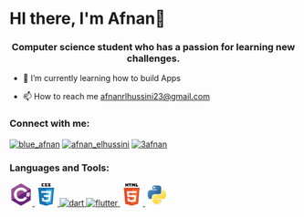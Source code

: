 


<h1 align="left"> HI there, I'm Afnan👋</h1>
<h3 align="center">Computer science student who has a passion for learning new challenges.</h3>

- 🌱 I’m currently learning how to build Apps

- 📫 How to reach me afnanrlhussini23@gmail.com

<h3 align="left">Connect with me:</h3>
<p align="left">
<a href="https://twitter.com/blue_afnan" target="blank"><img align="center" src="https://cdn.jsdelivr.net/npm/simple-icons@3.0.1/icons/twitter.svg" alt="blue_afnan" height="30" width="40" /></a>
<a href="https://linkedin.com/in/afnan_elhussini" target="blank"><img align="center" src="https://cdn.jsdelivr.net/npm/simple-icons@3.0.1/icons/linkedin.svg" alt="afnan_elhussini" height="30" width="40" /></a>
<a href="https://fb.com/3afnan" target="blank"><img align="center" src="https://cdn.jsdelivr.net/npm/simple-icons@3.0.1/icons/facebook.svg" alt="3afnan" height="30" width="40" /></a>
</p>

<h3 align="left">Languages and Tools:</h3>
<p align="left"> <a href="https://www.w3schools.com/cs/" target="_blank"> <img src="https://raw.githubusercontent.com/devicons/devicon/master/icons/csharp/csharp-original.svg" alt="csharp" width="40" height="40"/> </a> <a href="https://www.w3schools.com/css/" target="_blank"> <img src="https://raw.githubusercontent.com/devicons/devicon/master/icons/css3/css3-original-wordmark.svg" alt="css3" width="40" height="40"/> </a> <a href="https://dart.dev" target="_blank"> <img src="https://www.vectorlogo.zone/logos/dartlang/dartlang-icon.svg" alt="dart" width="40" height="40"/> </a> <a href="https://flutter.dev" target="_blank"> <img src="https://www.vectorlogo.zone/logos/flutterio/flutterio-icon.svg" alt="flutter" width="40" height="40"/> </a> <a href="https://www.w3.org/html/" target="_blank"> <img src="https://raw.githubusercontent.com/devicons/devicon/master/icons/html5/html5-original-wordmark.svg" alt="html5" width="40" height="40"/> </a> <a href="https://www.python.org" target="_blank"> <img src="https://raw.githubusercontent.com/devicons/devicon/master/icons/python/python-original.svg" alt="python" width="40" height="40"/> </a> </p>
